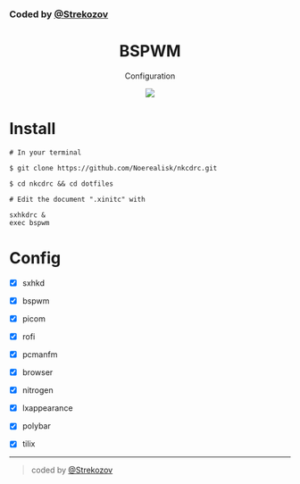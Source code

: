 ### Coded by [@Strekozov](mailto:strekozov@pm.me)

<div align="center">
  <h1> BSPWM </h1>
</div>
<p align="center">Configuration</p>
<div align="center">
  <img src="https://img.shields.io/github/followers/sundowndev?color=pink&label=Demianova&logo=telegram&style=for-the-badge" />
</div>

# Install

```
# In your terminal

$ git clone https://github.com/Noerealisk/nkcdrc.git

$ cd nkcdrc && cd dotfiles

# Edit the document ".xinitc" with

sxhkdrc &
exec bspwm
```

# Config

- [x] sxhkd
- [x] bspwm
- [x] picom
- [x] rofi
- [x] pcmanfm
- [x] browser
- [x] nitrogen
- [x] lxappearance
- [x] polybar
- [x] tilix



---

> coded by [@Strekozov](mailto:strekozov@pm.me)
